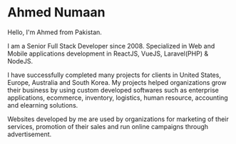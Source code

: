 <!--
**ahmed-numaan/ahmed-numaan** is a ✨ _special_ ✨ repository because its `README.md` (this file) appears on your GitHub profile.

Here are some ideas to get you started:

- 🔭 I’m currently working on ...
- 🌱 I’m currently learning ...
- 👯 I’m looking to collaborate on ...
- 🤔 I’m looking for help with ...
- 💬 Ask me about ...
- 📫 How to reach me: ...
- 😄 Pronouns: ...
- ⚡ Fun fact: ...
-->

# Ahmed Numaan

Hello, I'm Ahmed from Pakistan. 

I am a Senior Full Stack Developer since 2008. Specialized in Web and Mobile applications development in ReactJS, VueJS, Laravel(PHP) & NodeJS.

I have successfully completed many projects for clients in United States, Europe, Australia and South Korea. My projects helped organizations grow their business by using custom developed softwares such as enterprise applications, ecommerce, inventory, logistics, human resource, accounting and elearning solutions.

Websites developed by me are used by organizations for marketing of their services, promotion of their sales and run online campaigns through advertisement.
